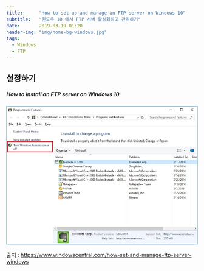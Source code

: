 ```yaml
---
title:      "How to set up and manage an FTP server on Windows 10"
subtitle:   "윈도우 10 에서 FTP 서버 활성화하고 관리하기"
date:       2019-03-19 01:20
header-img: "img/home-bg-windows.jpg"
tags:
  - Windows
  - FTP
---
```


## 설정하기

##### How to install an FTP server on Windows 10




![](/img/post/2019-03-19-windows-how-to-enable-ftp-server-on-windows-10/windows-how-to-enable-ftp-server-on-windows-10-00001.webp)


출처 : https://www.windowscentral.com/how-set-and-manage-ftp-server-windows
